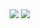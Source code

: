 <img src="https://capsule-render.vercel.app/api?type=Waving&color=E4CBF4&height=150&section=header&text=Johyeonna&fontSize=50" />
<img src="https://capsule-render.vercel.app/api?type=Waving&color=E4CBF4&height=150&section=footer" />
